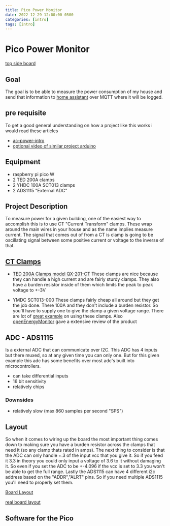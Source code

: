 ```yaml
---
title: Pico Power Monitor
date: 2022-12-29 12:00:00 0500
categories: [intro]
tags: [intro]
---
```

# Pico Power Monitor

[top side board](/assets/images/powerMonitor/topSidePicoPowerMonitor.jpg)

## Goal 
The goal is to be able to measure the power consumption of my house and send that information to [home assistant](https://www.home-assistant.io/) over MQTT where it will be logged.

## pre requisite 
To get a good general understanding on how a project like this works i would read these articles
* [ac-power-intro](https://learn.openenergymonitor.org/electricity-monitoring/ac-power-theory/introduction)
* [optional video of similar project arduino](https://www.youtube.com/watch?v=TITtBkoaQ_s) 

## Equipment 
* raspberry pi pico W
* 2 TED 200A clamps
* 2 YHDC 100A SCT013 clamps
* 2 ADS1115 "External ADC"

## Project Description
To measure power for a given building, one of the easiest way to accomplish this is to use CT "Current Transform" clamps.  These wrap around the main wires in your house and as the name implies measure current.  The signal that comes out of from a CT is clamp is going to be oscillating signal between some positive current or voltage to the inverse of that.

## [CT Clamps](https://www.electroschematics.com/split-core-ct-primer/)

* [TED 200A Clamps model QX-201-CT](https://web.archive.org/web/20111021055834/http://jarv.org/2009/07/home-power-monitoring/)
These clamps are nice because they can handle a high current and are fairly sturdy clamps.  They also have a burden resistor inside of them which limits the peak to peak voltage to +-3V

* YMDC SCT013-000
These clamps fairly cheap all around but they get the job done.  There 100A and they don't include a burden resistor.  So you'll have to supply one to give the clamp a given voltage range.  There are lot of [great example](https://olimex.wordpress.com/2015/09/29/energy-monitoring-with-arduino-and-current-clamp-sensor/) on using these clamps.  Also [openEnergyMonitor](https://learn.openenergymonitor.org/electricity-monitoring/ct-sensors/yhdc-sct-013-000-ct-sensor-report) gave a extensive review of the product 

## ADC - **ADS1115**

Is a external ADC that can communicate over I2C.  This ADC has 4 inputs but there muxed, so at any given time you can only one.  But for this given example this adc has some benefits over most adc's built into microcontrollers.

* can take differential inputs 
* 16 bit sensitivity  
* relatively chips

### Downsides
* relatively slow (max 860 samples per second "SPS")

## Layout
So when it comes to wiring up the board the most important thing comes down to making sure you have a burden resistor across the clamps that need it (so any clamp thats rated in amps).  The next thing to consider is that the ADC can only handle +.3 of the input vcc that you give it.  So if you feed it 3.3 in theory you could only input a voltage of 3.6 to it without damaging it.  So even if you set the ADC to be +-4.096 if the vcc is set to 3.3 you won't be able to get the full range.  Lastly the ADS1115 can have 4 different i2c address based on the "ADDR","ALRT" pins.  So if you need multiple ADS1115 you'll need to properly set them.

[Board Layout](/assets/images/powerMonitor/boardLayoutPicoElectricityMonitor.png)

[real board layout](/assets/images/powerMonitor/bottomSidePicoPowerMonitor.jpg)


## Software for the Pico
